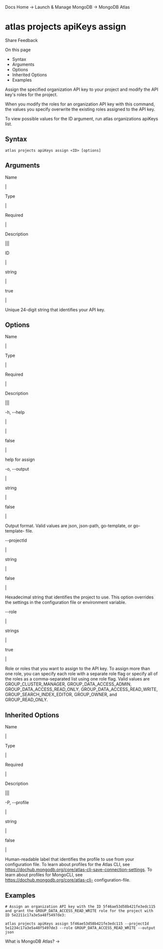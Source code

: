 Docs Home → Launch & Manage MongoDB → MongoDB Atlas

# atlas projects apiKeys assign

Share Feedback

On this page

  * Syntax
  * Arguments
  * Options
  * Inherited Options
  * Examples

Assign the specified organization API key to your project and modify the API
key's roles for the project.

When you modify the roles for an organization API key with this command, the
values you specify overwrite the existing roles assigned to the API key.

To view possible values for the ID argument, run atlas organizations apiKeys
list.

## Syntax

    
    
    atlas projects apiKeys assign <ID> [options]  
      
  
## Arguments

Name

|

Type

|

Required

|

Description  
  
|||  
  
ID

|

string

|

true

|

Unique 24-digit string that identifies your API key.  
  
## Options

Name

|

Type

|

Required

|

Description  
  
|||  
  
-h, --help

|

|

false

|

help for assign  
  
-o, --output

|

string

|

false

|

Output format. Valid values are json, json-path, go-template, or go-template-
file.  
  
\--projectId

|

string

|

false

|

Hexadecimal string that identifies the project to use. This option overrides
the settings in the configuration file or environment variable.  
  
\--role

|

strings

|

true

|

Role or roles that you want to assign to the API key. To assign more than one
role, you can specify each role with a separate role flag or specify all of
the roles as a comma-separated list using one role flag. Valid values are
GROUP_CLUSTER_MANAGER, GROUP_DATA_ACCESS_ADMIN, GROUP_DATA_ACCESS_READ_ONLY,
GROUP_DATA_ACCESS_READ_WRITE, GROUP_SEARCH_INDEX_EDITOR, GROUP_OWNER, and
GROUP_READ_ONLY.  
  
## Inherited Options

Name

|

Type

|

Required

|

Description  
  
|||  
  
-P, --profile

|

string

|

false

|

Human-readable label that identifies the profile to use from your
configuration file. To learn about profiles for the Atlas CLI, see
https://dochub.mongodb.org/core/atlas-cli-save-connection-settings. To learn
about profiles for MongoCLI, see https://dochub.mongodb.org/core/atlas-cli-
configuration-file.  
  
## Examples

    
    
    # Assign an organization API key with the ID 5f46ae53d58b421fe3edc115 and grant the GROUP_DATA_ACCESS_READ_WRITE role for the project with ID 5e2211c17a3e5a48f5497de3:  
      
    atlas projects apiKeys assign 5f46ae53d58b421fe3edc115 --projectId 5e1234c17a3e5a48f5497de3 --role GROUP_DATA_ACCESS_READ_WRITE --output json  
  
What is MongoDB Atlas? →

